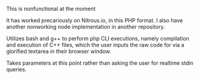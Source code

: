 This is nonfunctional at the moment

It has worked precariously on Nitrous.io, in this PHP format.  I also have another nonworking node implementation in another repository.

Utilizes bash and g++ to perform php CLI executions, namely compilation and execution of C++ files, which the user inputs the raw code for via a glorified textarea in their browser window.

Takes parameters at this point rather than asking the user for realtime stdin queries.

